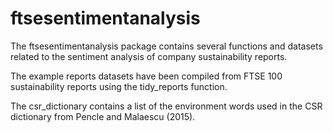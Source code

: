 # ftsesentimentanalysis

The ftsesentimentanalysis package contains several functions and datasets related to the sentiment analysis of company sustainability reports.

The example reports datasets have been compiled from FTSE 100 sustainability reports using the tidy_reports function.

The csr_dictionary contains a list of the environment words used in the CSR dictionary from Pencle and Malaescu (2015).
